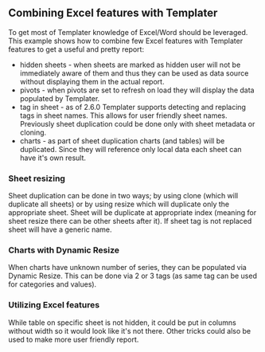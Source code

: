 ## Combining Excel features with Templater 

To get most of Templater knowledge of Excel/Word should be leveraged.
This example shows how to combine few Excel features with Templater features to get a useful and pretty report:

 * hidden sheets - when sheets are marked as hidden user will not be immediately aware of them and thus they can be used as data source without displaying them in the actual report.
 * pivots - when pivots are set to refresh on load they will display the data populated by Templater.
 * tag in sheet - as of 2.6.0 Templater supports detecting and replacing tags in sheet names. This allows for user friendly sheet names. Previously sheet duplication could be done only with sheet metadata or cloning. 
 * charts - as part of sheet duplication charts (and tables) will be duplicated. Since they will reference only local data each sheet can have it's own result.

### Sheet resizing

Sheet duplication can be done in two ways; by using clone (which will duplicate all sheets) or by using resize which will duplicate only the appropriate sheet.
Sheet will be duplicate at appropriate index (meaning for sheet resize there can be other sheets after it).
If sheet tag is not replaced sheet will have a generic name.

### Charts with Dynamic Resize

When charts have unknown number of series, they can be populated via Dynamic Resize.
This can be done via 2 or 3 tags (as same tag can be used for categories and values).

### Utilizing Excel features 

While table on specific sheet is not hidden, it could be put in columns without width so it would look like it's not there.
Other tricks could also be used to make more user friendly report.

